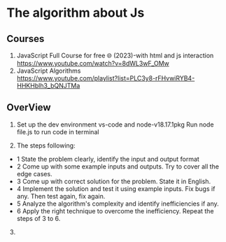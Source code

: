 # The algorithm  about Js

## Courses
1. JavaScript Full Course for free 🌐 (2023)-with html and js interaction \
<https://www.youtube.com/watch?v=8dWL3wF_OMw>
2. JavaScript Algorithms \
https://www.youtube.com/playlist?list=PLC3y8-rFHvwiRYB4-HHKHblh3_bQNJTMa

## OverView

1. Set up the dev environment
vs-code and node-v18.17.1pkg
Run node file.js to run code in terminal

2. The steps following:
- 1 State the problem clearly, identify the input and output format
- 2 Come up with some example inputs and outputs. Try to cover all the edge cases.
- 3 Come up with correct solution for the problem. State it in English.
- 4 Implement the solution and test it using example inputs. Fix bugs if any. Then test again, fix again.
- 5 Analyze the algorithm's complexity and identify inefficiencies if any.
- 6 Apply the right technique to overcome the inefficiency. Repeat the steps of 3 to 6.

3. 